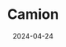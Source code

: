 ---  
layout: startup_page  
title: "Camion"  
id: "camion.energy"  
permalink: "/camioncamion.energy04242024/"  
website: "https://camion.energy/"  
funding_round: "Pre-Seed"  
funding_amount: "€2.7M"  
investors: "EQT Ventures, First Look Capital, RitMir Ventures"  
about: "Camion's software helps identify optimal locations for electric vehicle charging infrastructure by combining property and location data with power supply, traffic, and energy demand insights. The platform indexes properties for electrification readiness, enabling quick investment decisions and capitalizing on the growing need for EV charging. This assists real estate owners, investors, lenders, and developers in deploying capital efficiently."  
markets: "Energy, Real Estate, Transportation, Analytics, Electric Vehicle, Information Technology"  
hq: "London, England, United Kingdom"  
founded_year: "2023"  
linkedin: "https://uk.linkedin.com/company/camion-energy"  
twitter: ""  
instagram: ""  
facebook: ""  
crunchbase: "https://www.crunchbase.com/organization/camion-46f9"  
pitchbook: "https://pitchbook.com/profiles/company/596116-99"  

date_display: "24-Apr-2024"  
date: "2024-04-24"

# SEO Optimization  
meta_title: "Camion - Pre-Seed Funding (€2.7M)"  
meta_description: "Camion, Camion's software helps identify optimal locations for electric vehicle charging infrastructure by combining property and location data with power sup..."  
meta_keywords: "Camion, Energy, Real Estate, Transportation, Analytics, Electric Vehicle, Information Technology, Pre-Seed funding"  
canonical_url: "https://startup.projectstartups.com/camioncamion.energy04242024/"  
---